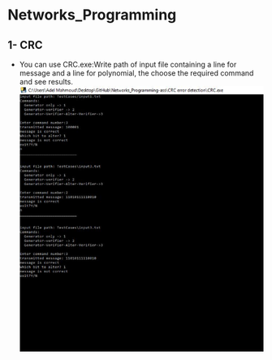 # Networks_Programming
## 1- CRC
 - You can use CRC.exe:Write path of input file containing a line for message and a line for polynomial, the choose the required command      and see results.
 ![Picture](https://raw.githubusercontent.com/adelmaek/Networks_Programming-ass/master/CRC%20error%20detection/ScreenShots/input1%20and%20input%203%20in%20EXE%20file.JPG)
